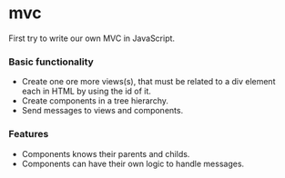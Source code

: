 # mvc
First try to write our own MVC in JavaScript.

### Basic functionality

- Create one ore more views(s), that must be related to a div element each in HTML by using the id of it.
- Create components in a tree hierarchy.
- Send messages to views and components.

### Features

- Components knows their parents and childs.
- Components can have their own logic to handle messages.


